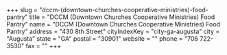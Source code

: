 +++
slug = "dccm-(downtown-churches-cooperative-ministries)-food-pantry"
title = "DCCM   (Downtown Churches Cooperative  Ministries) Food Pantry"
name = "DCCM   (Downtown Churches Cooperative  Ministries) Food Pantry"
address = "430  8th Street"
cityIndexKey = "city-ga-augusta"
city = "Augusta"
state = "GA"
postal = "30901"
website = ""
phone = "706 722-3530"
fax = ""
+++
